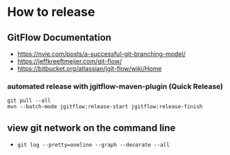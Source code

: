# How to release
## GitFlow Documentation
* https://nvie.com/posts/a-successful-git-branching-model/
* https://jeffkreeftmeijer.com/git-flow/
* https://bitbucket.org/atlassian/jgit-flow/wiki/Home

### automated release with jgitflow-maven-plugin (Quick Release)
```
git pull --all
mvn --batch-mode jgitflow:release-start jgitflow:release-finish
```

## view git network on the command line
* `git log --pretty=oneline --graph --decorate --all`
